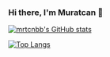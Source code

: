 ### Hi there, I'm Muratcan 👋

[![mrtcnbb's GitHub stats](https://github-readme-stats.vercel.app/api?username=mrtcnbb)](https://github.com/anuraghazra/github-readme-stats)

[![Top Langs](https://github-readme-stats.vercel.app/api/top-langs/?username=mrtcnbb)](https://github.com/anuraghazra/github-readme-stats)
